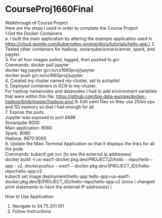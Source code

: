 # CourseProj1660Final
Walkthrough of Course Project\
Here are the steps I used in order to complete the Course Project\
1.Get the Docker Containers\
  a. I built the main application by altering the example application used in https://cloud.google.com/kubernetes-engine/docs/tutorials/hello-app.\
2. Tested other containers for hadoop, sonarqube/sonarscanner, spark, and jupyter.\
3. For all four images pulled, tagged, then pushed to gcr\
      Commands: docker pull jupyter\
      docker tag jupyter gcr.io/cs1660proj/jupyter\
      docker push gcr.io/cs1660proj/jupyter\
4. Created my cluster named my-cluster, set to autopilot \
5. Deployed containers in GCR to my-cluster.\
    For hadoop namenodes and datanodes I had to add environment variables that were within this file: https://github.com/big-data-europe/docker-hadoop/blob/master/hadoop.env\
6. Edit yaml files so they use 250m cpu and 1Gi memory so that I had enough for all\
7. Expose the pods.\
    Jupyter was exposed to port 8888 \
    Sonarqube 9000 \
    Main application: 8080 \
    Spark: 8080 \
    Hadoop: 9870:9000 \
8. Update the Main Terminal Application so that it displays the links for all the pods \
    Commands: kubectl get svc (to see the external ip addresses) \
    docker build -t us-east1-docker.pkg.dev/${PROJECT_ID}/hello-repo/hello-app:v2 . \
    docker push us-east1-docker.pkg.dev/${PROJECT_ID}/hello-repo/hello-app:v2 \
    kubectl set image deployment/hello-app hello-app=us-east1-docker.pkg.dev/${PROJECT_ID}/hello-repo/hello-app:v2 (once I changed print statements to have the external IP addresses) \

How to Use Application:
1. Navigate to 34.75.201.101
2. Follow Instructions
